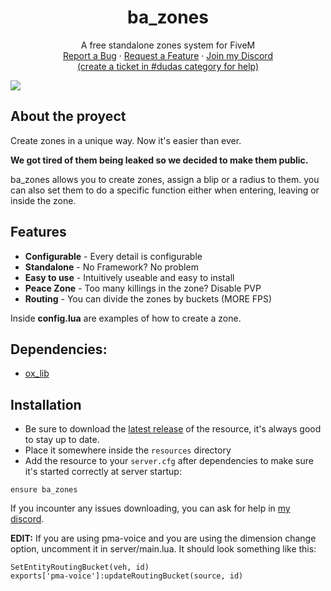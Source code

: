 <div align="center">

  <h1 align="center">ba_zones</h1>

  <p align="center">
    A free standalone zones system for FiveM
    <br />
    <a href="https://github.com/ggrizlyy/ba_zones/issues">Report a Bug</a>
    ·
    <a href="https://github.com/ggrizlyy/ba_zones/issues">Request a Feature</a>
    ·
    <a href="https://discord.gg/bairesrp">Join my Discord <br>(create a ticket in #dudas category for help)</a>
  </p>
</div>

<img src="https://user-images.githubusercontent.com/60477582/171034076-a15f0d8e-8216-487e-a51a-e01322c316c7.png">

## About the proyect

Create zones in a unique way. Now it's easier than ever.

**We got tired of them being leaked so we decided to make them public.**

ba_zones allows you to create zones, assign a blip or a radius to them. you can also set them to do a specific function either when entering, leaving or inside the zone.

## Features

* **Configurable** - Every detail is configurable
* **Standalone** - No Framework? No problem
* **Easy to use** - Intuitively useable and easy to install
* **Peace Zone** - Too many killings in the zone? Disable PVP
* **Routing** - You can divide the zones by buckets (MORE FPS)

Inside **config.lua** are examples of how to create a zone.

## **Dependencies**:
* [ox_lib](https://github.com/overextended/ox_lib/releases)

## Installation

- Be sure to download the [latest release](https://github.com/ggrizlyy/ba_zones/releases) of the resource, it's always good to stay up to date.
- Place it somewhere inside the `resources` directory
- Add the resource to your `server.cfg` after dependencies to make sure it's started correctly at server startup:
```
ensure ba_zones
```

If you incounter any issues downloading, you can ask for help in [my discord](https://discord.gg/bairesrp).

**EDIT:** If you are using pma-voice and you are using the dimension change option, uncomment it in server/main.lua. It should look something like this:
```
SetEntityRoutingBucket(veh, id)
exports['pma-voice']:updateRoutingBucket(source, id)
```

